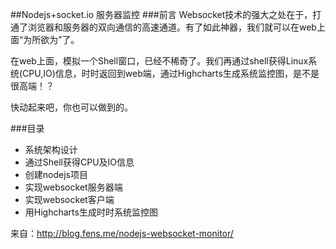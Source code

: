 ##Nodejs+socket.io 服务器监控
###前言
Websocket技术的强大之处在于，打通了浏览器和服务器的双向通信的高速通道。有了如此神器，我们就可以在web上面“为所欲为”了。

在web上面，模拟一个Shell窗口，已经不稀奇了。我们再通过shell获得Linux系统(CPU,IO)信息，时时返回到web端，通过Highcharts生成系统监控图，是不是很高端！？

快动起来吧，你也可以做到的。

###目录

* 系统架构设计
* 通过Shell获得CPU及IO信息
* 创建nodejs项目
* 实现websocket服务器端
* 实现websocket客户端
* 用Highcharts生成时时系统监控图

来自：http://blog.fens.me/nodejs-websocket-monitor/
